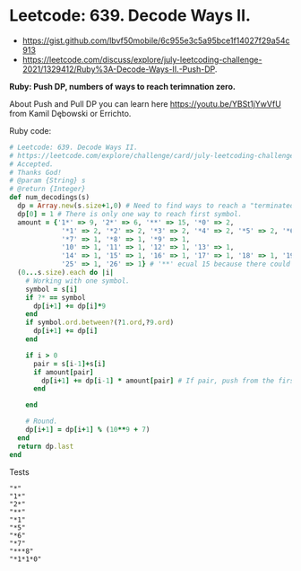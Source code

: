 # Leetcode: 639. Decode Ways II.

- https://gist.github.com/lbvf50mobile/6c955e3c5a95bce1f14027f29a54c913
- https://leetcode.com/discuss/explore/july-leetcoding-challenge-2021/1329412/Ruby%3A-Decode-Ways-II.-Push-DP.

**Ruby: Push DP, numbers of ways to reach terimnation zero.**

About Push and Pull DP you can learn here https://youtu.be/YBSt1jYwVfU from Kamil Dębowski or Errichto.

Ruby code:
```Ruby
# Leetcode: 639. Decode Ways II.
# https://leetcode.com/explore/challenge/card/july-leetcoding-challenge-2021/609/week-2-july-8th-july-14th/3809/
# Accepted.
# Thanks God!
# @param {String} s
# @return {Integer}
def num_decodings(s)
  dp = Array.new(s.size+1,0) # Need to find ways to reach a "terminated zero". That why size + 1.
  dp[0] = 1 # There is only one way to reach first symbol.
  amount = {'1*' => 9, '2*' => 6, '**' => 15, '*0' => 2,
             '*1' => 2, '*2' => 2, '*3' => 2, '*4' => 2, '*5' => 2, '*6' => 2,
             '*7' => 1, '*8' => 1, '*9' => 1, 
             '10' => 1, '11' => 1, '12' => 1, '13' => 1, 
             '14' => 1, '15' => 1, '16' => 1, '17' => 1, '18' => 1, '19' => 1, '20' => 1, '21' => 1, '22' => 1, '23' => 1, '24' => 1,
             '25' => 1, '26' => 1} # '**' ecual 15 because there could not be zero in the asterix.
  (0...s.size).each do |i|
    # Working with one symbol.
    symbol = s[i]
    if ?* == symbol
      dp[i+1] += dp[i]*9
    end
    if symbol.ord.between?(?1.ord,?9.ord)
      dp[i+1] += dp[i]
    end

    if i > 0
      pair = s[i-1]+s[i]
      if amount[pair]
        dp[i+1] += dp[i-1] * amount[pair] # If pair, push from the first element.
      end

    end

    # Round.
    dp[i+1] = dp[i+1] % (10**9 + 7)
  end
  return dp.last
end

```

Tests
```
"*"
"1*"
"2*"
"**"
"*1"
"*5"
"*6"
"*7"
"***8"
"*1*1*0"
```

